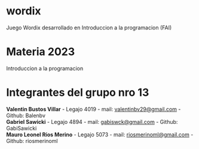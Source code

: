 # wordix
Juego Wordix desarrollado en Introduccion a la programacion (FAI)

# Materia 2023

Introduccion a la programacion 

# Integrantes del grupo nro 13

**Valentin Bustos Villar** - Legajo 4019 - mail: valentinbv29@gmail.com - Github: Balenbv<br>
**Gabriel Sawicki** - Legajo 4894 - mail: gabiswck@gmail.com - Github: GabiSawicki<br>
 **Mauro Leonel Ríos Merino** - Legajo 5073 - mail: riosmerinoml@gmail.com - Github: riosmerinoml<br>
